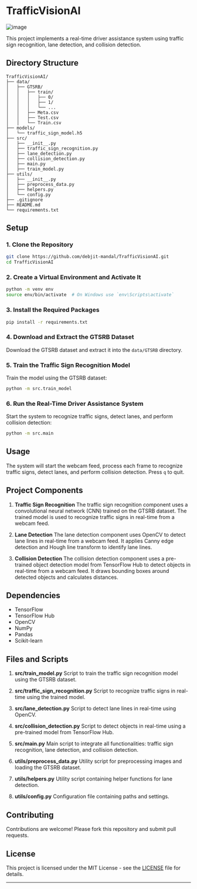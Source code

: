 
# TrafficVisionAI

![image](https://github.com/user-attachments/assets/a06bba76-fa23-4f01-a68f-33852ccb394b)

This project implements a real-time driver assistance system using traffic sign recognition, lane detection, and collision detection.

## Directory Structure

```
TrafficVisionAI/
├── data/
│   ├── GTSRB/
│   │   ├── train/
│   │   │   ├── 0/
│   │   │   ├── 1/
│   │   │   └── ...
│   │   ├── Meta.csv
│   │   ├── Test.csv
│   │   └── Train.csv
├── models/
│   └── traffic_sign_model.h5
├── src/
│   ├── __init__.py
│   ├── traffic_sign_recognition.py
│   ├── lane_detection.py
│   ├── collision_detection.py
│   ├── main.py
│   ├── train_model.py
├── utils/
│   ├── __init__.py
│   ├── preprocess_data.py
│   ├── helpers.py
│   └── config.py
├── .gitignore
├── README.md
└── requirements.txt
```

## Setup

### 1. Clone the Repository

```sh
git clone https://github.com/debjit-mandal/TrafficVisionAI.git
cd TrafficVisionAI
```

### 2. Create a Virtual Environment and Activate It

```sh
python -m venv env
source env/bin/activate  # On Windows use `env\Scripts\activate`
```

### 3. Install the Required Packages

```sh
pip install -r requirements.txt
```

### 4. Download and Extract the GTSRB Dataset

Download the GTSRB dataset and extract it into the `data/GTSRB` directory.

### 5. Train the Traffic Sign Recognition Model

Train the model using the GTSRB dataset:

```sh
python -m src.train_model
```

### 6. Run the Real-Time Driver Assistance System

Start the system to recognize traffic signs, detect lanes, and perform collision detection:

```sh
python -m src.main
```

## Usage

The system will start the webcam feed, process each frame to recognize traffic signs, detect lanes, and perform collision detection. Press `q` to quit.

## Project Components

1. **Traffic Sign Recognition**
   The traffic sign recognition component uses a convolutional neural network (CNN) trained on the GTSRB dataset. The trained model is used to recognize traffic signs in real-time from a webcam feed.

2. **Lane Detection**
   The lane detection component uses OpenCV to detect lane lines in real-time from a webcam feed. It applies Canny edge detection and Hough line transform to identify lane lines.

3. **Collision Detection**
   The collision detection component uses a pre-trained object detection model from TensorFlow Hub to detect objects in real-time from a webcam feed. It draws bounding boxes around detected objects and calculates distances.

## Dependencies

- TensorFlow
- TensorFlow Hub
- OpenCV
- NumPy
- Pandas
- Scikit-learn

## Files and Scripts

1. **src/train_model.py**
   Script to train the traffic sign recognition model using the GTSRB dataset.

2. **src/traffic_sign_recognition.py**
   Script to recognize traffic signs in real-time using the trained model.

3. **src/lane_detection.py**
   Script to detect lane lines in real-time using OpenCV.

4. **src/collision_detection.py**
   Script to detect objects in real-time using a pre-trained model from TensorFlow Hub.

5. **src/main.py**
   Main script to integrate all functionalities: traffic sign recognition, lane detection, and collision detection.

6. **utils/preprocess_data.py**
   Utility script for preprocessing images and loading the GTSRB dataset.

7. **utils/helpers.py**
   Utility script containing helper functions for lane detection.

8. **utils/config.py**
   Configuration file containing paths and settings.

## Contributing

Contributions are welcome! Please fork this repository and submit pull requests.

## License

This project is licensed under the MIT License - see the [LICENSE](LICENSE) file for details.

-------------------------------------------------------------------
